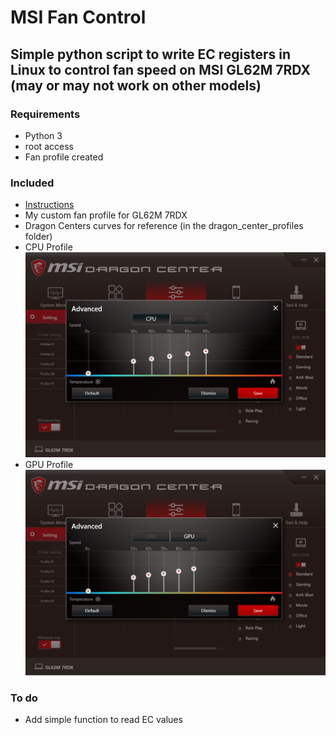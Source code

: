 # MSI Fan Control

## Simple python script to write EC registers in Linux to control fan speed on MSI GL62M 7RDX (may or may not work on other models)

### **Requirements**

- Python 3
- root access
- Fan profile created

### **Included**

- [Instructions](Instructions.md)
- My custom fan profile for GL62M 7RDX
- Dragon Centers curves for reference (in the dragon_center_profiles folder)
- CPU Profile
![alt-text](dragon_center_profiles/CPU_Profile.png)
- GPU Profile
![alt-text](dragon_center_profiles/GPU_Profile.png)

### **To do**

- Add simple function to read EC values